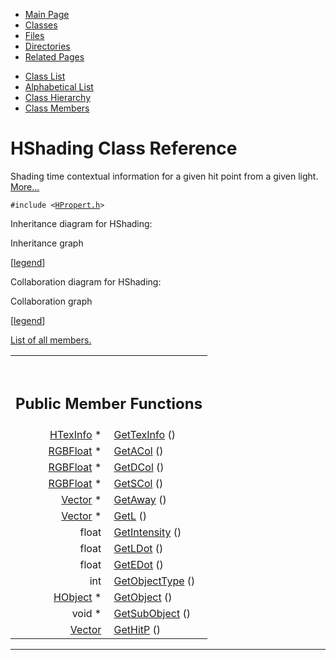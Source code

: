 <div class="tabs">

- [Main Page](index.md)
- <span id="current">[Classes](annotated.md)</span>
- [Files](files.md)
- [Directories](dirs.md)
- [Related Pages](pages.md)

</div>

<div class="tabs">

- [Class List](annotated.md)
- [Alphabetical List](classes.md)
- [Class Hierarchy](hierarchy.md)
- [Class Members](functions.md)

</div>

# HShading Class Reference

Shading time contextual information for a given hit point from a given light. [More...](#_details)

`#include <`<a href="HPropert_8h-source.md" class="el"><code>HPropert.h</code></a>`>`

Inheritance diagram for HShading:

<span class="image placeholder" original-image-src="classHShading__inherit__graph.gif" original-image-title="" border="0" usemap="#HShading__inherit__map">Inheritance graph</span>

\[[legend](graph_legend.md)\]

Collaboration diagram for HShading:

<span class="image placeholder" original-image-src="classHShading__coll__graph.gif" original-image-title="" border="0" usemap="#HShading__coll__map">Collaboration graph</span>

\[[legend](graph_legend.md)\]

[List of all members.](classHShading-members.md)

<table data-border="0" data-cellpadding="0" data-cellspacing="0">
<colgroup>
<col style="width: 50%" />
<col style="width: 50%" />
</colgroup>
<tbody>
<tr>
<td></td>
<td></td>
</tr>
<tr>
<td colspan="2"><br />
&#10;<h2 id="public-member-functions">Public Member Functions</h2></td>
</tr>
<tr>
<td class="memItemLeft" style="text-align: right;" data-nowrap="" data-valign="top"><a href="classHTexInfo.md" class="el">HTexInfo</a> * </td>
<td class="memItemRight" data-valign="bottom"><a href="classHShading.md#e77d6f578bba4703a3ee7c87c6216f26" class="el">GetTexInfo</a> ()</td>
</tr>
<tr>
<td class="memItemLeft" style="text-align: right;" data-nowrap="" data-valign="top"><a href="classRGBFloat.md" class="el">RGBFloat</a> * </td>
<td class="memItemRight" data-valign="bottom"><a href="classHShading.md#47915cbb257fa63ed203c352f1763ca1" class="el">GetACol</a> ()</td>
</tr>
<tr>
<td class="memItemLeft" style="text-align: right;" data-nowrap="" data-valign="top"><a href="classRGBFloat.md" class="el">RGBFloat</a> * </td>
<td class="memItemRight" data-valign="bottom"><a href="classHShading.md#2ddbe46dc3c24c9bdcd96322e4fe4aa3" class="el">GetDCol</a> ()</td>
</tr>
<tr>
<td class="memItemLeft" style="text-align: right;" data-nowrap="" data-valign="top"><a href="classRGBFloat.md" class="el">RGBFloat</a> * </td>
<td class="memItemRight" data-valign="bottom"><a href="classHShading.md#e69862424d143bbcf36e94b0a397f352" class="el">GetSCol</a> ()</td>
</tr>
<tr>
<td class="memItemLeft" style="text-align: right;" data-nowrap="" data-valign="top"><a href="classVector.md" class="el">Vector</a> * </td>
<td class="memItemRight" data-valign="bottom"><a href="classHShading.md#8f9d7f40c8c05087283cc0b5578799f4" class="el">GetAway</a> ()</td>
</tr>
<tr>
<td class="memItemLeft" style="text-align: right;" data-nowrap="" data-valign="top"><a href="classVector.md" class="el">Vector</a> * </td>
<td class="memItemRight" data-valign="bottom"><a href="classHShading.md#a2bc4ed514fb89533f0224eac457a3f1" class="el">GetL</a> ()</td>
</tr>
<tr>
<td class="memItemLeft" style="text-align: right;" data-nowrap="" data-valign="top">float </td>
<td class="memItemRight" data-valign="bottom"><a href="classHShading.md#f22275518d1b0a15454747f7a57f2677" class="el">GetIntensity</a> ()</td>
</tr>
<tr>
<td class="memItemLeft" style="text-align: right;" data-nowrap="" data-valign="top">float </td>
<td class="memItemRight" data-valign="bottom"><a href="classHShading.md#325afbe165c4d220b0a56a324bf8b206" class="el">GetLDot</a> ()</td>
</tr>
<tr>
<td class="memItemLeft" style="text-align: right;" data-nowrap="" data-valign="top">float </td>
<td class="memItemRight" data-valign="bottom"><a href="classHShading.md#469fd4c9c7f6f1280884dd6c70b13e75" class="el">GetEDot</a> ()</td>
</tr>
<tr>
<td class="memItemLeft" style="text-align: right;" data-nowrap="" data-valign="top">int </td>
<td class="memItemRight" data-valign="bottom"><a href="classHShading.md#effdee082fe387ec5dd54c03a2e22ed0" class="el">GetObjectType</a> ()</td>
</tr>
<tr>
<td class="memItemLeft" style="text-align: right;" data-nowrap="" data-valign="top"><a href="classHObject.md" class="el">HObject</a> * </td>
<td class="memItemRight" data-valign="bottom"><a href="classHShading.md#df6befb16a611cdfcd5dadd41ce3d4cc" class="el">GetObject</a> ()</td>
</tr>
<tr>
<td class="memItemLeft" style="text-align: right;" data-nowrap="" data-valign="top">void * </td>
<td class="memItemRight" data-valign="bottom"><a href="classHShading.md#410a018b0bb308bee8b9b7914dbbc015" class="el">GetSubObject</a> ()</td>
</tr>
<tr>
<td class="memItemLeft" style="text-align: right;" data-nowrap="" data-valign="top"><a href="classVector.md" class="el">Vector</a> </td>
<td class="memItemRight" data-valign="bottom"><a href="classHShading.md#c5d4a0f7aa2b5ad9c06087bda7161b45" class="el">GetHitP</a> ()</td>
</tr>
</tbody>
</table>

------------------------------------------------------------------------

<span id="_details"></span>

